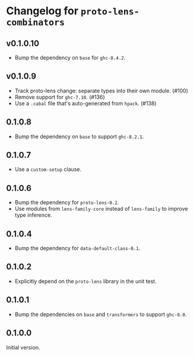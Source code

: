 # Changelog for `proto-lens-combinators`

## v0.1.0.10
- Bump the dependency on `base` for `ghc-8.4.2`.

## v0.1.0.9
- Track proto-lens change: separate types into their own module. (#100)
- Remove support for `ghc-7.10`. (#136)
- Use a `.cabal` file that's auto-generated from `hpack`. (#138)

## 0.1.0.8
- Bump the dependency on `base` to support `ghc-8.2.1`.

## 0.1.0.7
- Use a `custom-setup` clause.

## 0.1.0.6
- Bump the dependency for `proto-lens-0.2`.
- Use modules from `lens-family-core` instead of `lens-family` to improve type
  inference.

## 0.1.0.4
- Bump the dependency for `data-default-class-0.1`.

## 0.1.0.2
- Explicitly depend on the `proto-lens` library in the unit test.

## 0.1.0.1
- Bump the dependencies on `base` and `transformers` to support `ghc-8.0`.

## 0.1.0.0
Initial version.

